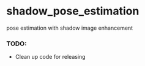 # shadow_pose_estimation
pose estimation with shadow image enhancement
### TODO:
- Clean up code for releasing

